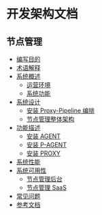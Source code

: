 # 开发架构文档

## 节点管理
* [编写目的](Purpose/PurposeOfWriting.md)
* [术语解释](Term/TermsAndDefinitions.md)
* [系统概述]()
   * [运营环境](Overview/OperatingEnvironment.md)
   * [系统功能](Overview/SystemFunctions.md)
* [系统设计]()
   * [安装 Proxy-Pipeline 编排](Design/InstallProxy.md)
   * [节点管理整体架构](Design/SystemDesign.md)
* [功能描述]()
   * [安装 AGENT](Function/InstallAGENT.md)
   * [安装 P-AGENT](Function/InstallP-AGENT.md)
   * [安装 PROXY](Function/InstallPROXY.md)
* [系统性能](Performance/SystemPerformance.md)
* [系统可用性]()
   * [节点管理后台](Reliability/BackgroundNodeMan.md)
   * [节点管理 SaaS](Reliability/SaaSNodeMan.md)
* [常见问题](FAQ/FAQ.md)
* [参考文档](Appendix/Reference.md)